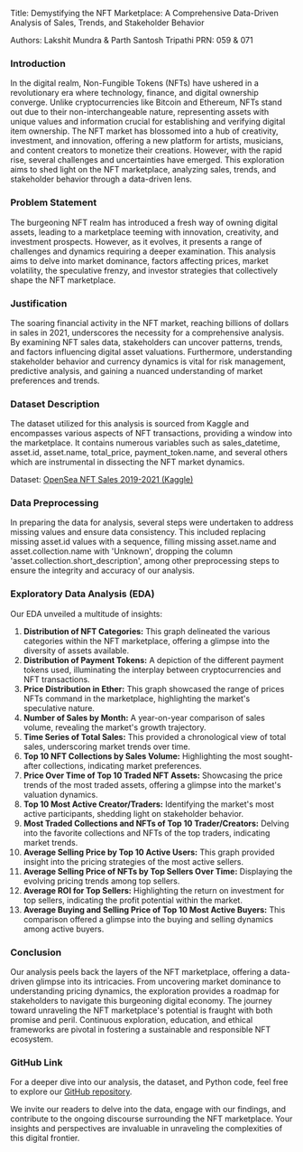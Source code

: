 Title: Demystifying the NFT Marketplace: A Comprehensive Data-Driven Analysis of Sales, Trends, and Stakeholder Behavior

Authors: Lakshit Mundra & Parth Santosh Tripathi
PRN: 059 & 071

### Introduction
In the digital realm, Non-Fungible Tokens (NFTs) have ushered in a revolutionary era where technology, finance, and digital ownership converge. Unlike cryptocurrencies like Bitcoin and Ethereum, NFTs stand out due to their non-interchangeable nature, representing assets with unique values and information crucial for establishing and verifying digital item ownership. The NFT market has blossomed into a hub of creativity, investment, and innovation, offering a new platform for artists, musicians, and content creators to monetize their creations. However, with the rapid rise, several challenges and uncertainties have emerged. This exploration aims to shed light on the NFT marketplace, analyzing sales, trends, and stakeholder behavior through a data-driven lens.

### Problem Statement
The burgeoning NFT realm has introduced a fresh way of owning digital assets, leading to a marketplace teeming with innovation, creativity, and investment prospects. However, as it evolves, it presents a range of challenges and dynamics requiring a deeper examination. This analysis aims to delve into market dominance, factors affecting prices, market volatility, the speculative frenzy, and investor strategies that collectively shape the NFT marketplace.

### Justification
The soaring financial activity in the NFT market, reaching billions of dollars in sales in 2021, underscores the necessity for a comprehensive analysis. By examining NFT sales data, stakeholders can uncover patterns, trends, and factors influencing digital asset valuations. Furthermore, understanding stakeholder behavior and currency dynamics is vital for risk management, predictive analysis, and gaining a nuanced understanding of market preferences and trends.

### Dataset Description
The dataset utilized for this analysis is sourced from Kaggle and encompasses various aspects of NFT transactions, providing a window into the marketplace. It contains numerous variables such as sales_datetime, asset.id, asset.name, total_price, payment_token.name, and several others which are instrumental in dissecting the NFT market dynamics.

Dataset: [OpenSea NFT Sales 2019-2021 (Kaggle)](https://www.kaggle.com/datasets/bryanw26/opensea-nft-sales-2019-2021?resource=download)

### Data Preprocessing
In preparing the data for analysis, several steps were undertaken to address missing values and ensure data consistency. This included replacing missing asset.id values with a sequence, filling missing asset.name and asset.collection.name with 'Unknown', dropping the column 'asset.collection.short_description', among other preprocessing steps to ensure the integrity and accuracy of our analysis.

### Exploratory Data Analysis (EDA)
Our EDA unveiled a multitude of insights:

1. **Distribution of NFT Categories:** This graph delineated the various categories within the NFT marketplace, offering a glimpse into the diversity of assets available.
2. **Distribution of Payment Tokens:** A depiction of the different payment tokens used, illuminating the interplay between cryptocurrencies and NFT transactions.
3. **Price Distribution in Ether:** This graph showcased the range of prices NFTs command in the marketplace, highlighting the market's speculative nature.
4. **Number of Sales by Month:** A year-on-year comparison of sales volume, revealing the market's growth trajectory.
5. **Time Series of Total Sales:** This provided a chronological view of total sales, underscoring market trends over time.
6. **Top 10 NFT Collections by Sales Volume:** Highlighting the most sought-after collections, indicating market preferences.
7. **Price Over Time of Top 10 Traded NFT Assets:** Showcasing the price trends of the most traded assets, offering a glimpse into the market's valuation dynamics.
8. **Top 10 Most Active Creator/Traders:** Identifying the market's most active participants, shedding light on stakeholder behavior.
9. **Most Traded Collections and NFTs of Top 10 Trader/Creators:** Delving into the favorite collections and NFTs of the top traders, indicating market trends.
10. **Average Selling Price by Top 10 Active Users:** This graph provided insight into the pricing strategies of the most active sellers.
11. **Average Selling Price of NFTs by Top Sellers Over Time:** Displaying the evolving pricing trends among top sellers.
12. **Average ROI for Top Sellers:** Highlighting the return on investment for top sellers, indicating the profit potential within the market.
13. **Average Buying and Selling Price of Top 10 Most Active Buyers:** This comparison offered a glimpse into the buying and selling dynamics among active buyers.

### Conclusion
Our analysis peels back the layers of the NFT marketplace, offering a data-driven glimpse into its intricacies. From uncovering market dominance to understanding pricing dynamics, the exploration provides a roadmap for stakeholders to navigate this burgeoning digital economy. The journey toward unraveling the NFT marketplace's potential is fraught with both promise and peril. Continuous exploration, education, and ethical frameworks are pivotal in fostering a sustainable and responsible NFT ecosystem.

### GitHub Link
For a deeper dive into our analysis, the dataset, and Python code, feel free to explore our [GitHub repository](https://github.com/lkasym/NFT_Analysis).

We invite our readers to delve into the data, engage with our findings, and contribute to the ongoing discourse surrounding the NFT marketplace. Your insights and perspectives are invaluable in unraveling the complexities of this digital frontier.
